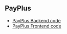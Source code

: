 ## PayPlus

- [PayPlus Backend code](https://github.com/PayPlus/PayPlus/tree/dev)
- [PayPlus Frontend code](https://github.com/PayPlus/PayPlus/tree/web)

